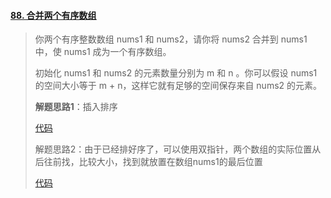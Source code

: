 #### [88. 合并两个有序数组](https://leetcode-cn.com/problems/merge-sorted-array/)

> 你两个有序整数数组 nums1 和 nums2，请你将 nums2 合并到 nums1 中，使 nums1 成为一个有序数组。
>
> 初始化 nums1 和 nums2 的元素数量分别为 m 和 n 。你可以假设 nums1 的空间大小等于 m + n，这样它就有足够的空间保存来自 nums2 的元素。
>
> **解题思路1**：插入排序
>
> [代码](Sort_01.java)
>
> 解题思路2：由于已经排好序了，可以使用双指针，两个数组的实际位置从后往前找，比较大小，找到就放置在数组nums1的最后位置
>
> [代码](Sort_01.java)